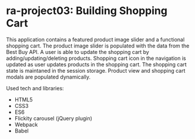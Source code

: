 # ra-project03: Building Shopping Cart

This application contains a featured product image slider and a functional shopping cart. The product image slider is populated with the data from the Best Buy API. A user is able to update the shopping cart by adding/updating/deleting products. Shopping cart icon in the navigation is updated as user updates products in the shopping cart. The shopping cart state is maintaned in the session storage. Product view and shopping cart modals are populated dynamically. 

Used tech and libraries:

- HTML5
- CSS3
- ES6
- Flickity carousel (jQuery plugin)
- Webpack
- Babel

